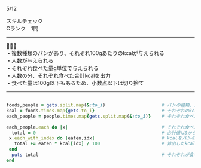 5/12
 
スキルチェック  
Cランク　1問  
 
-------------------------------------------
🥖🍞🥐  
・複数種類のパンがあり、それぞれ100gあたりのkcalが与えられる  
・人数が与えられる  
・それぞれ食べた量g単位で与えられる  
・人数の分、それぞれ食べた合計kcalを出力  
・食べた量は100g以下もあるため、小数点以下は切り捨て  
   
-------------------------------------------
 
```ruby

foods,people = gets.split.map(&:to_i)                     # パンの種類、人数 を取得
kcal = foods.times.map{gets.to_i}                         # それぞれのkcalを取得
each_people = people.times.map{gets.split.map(&:to_i)}    # それぞれ食べた量を取得

each_people.each do |x|                                   # それぞれ食べた量でkcal計算していく
  total = 0                                               # 合計値は0から
 x.each_with_index do |eaten,idx|                         # kcalをパンの種類順に計算していく
   total += eaten * kcal[idx] / 100                       # 算出したkcal、小数点以下切り捨て
 end
  puts total                                              # それぞれが食べた量の合計kcalを出力
end
```
